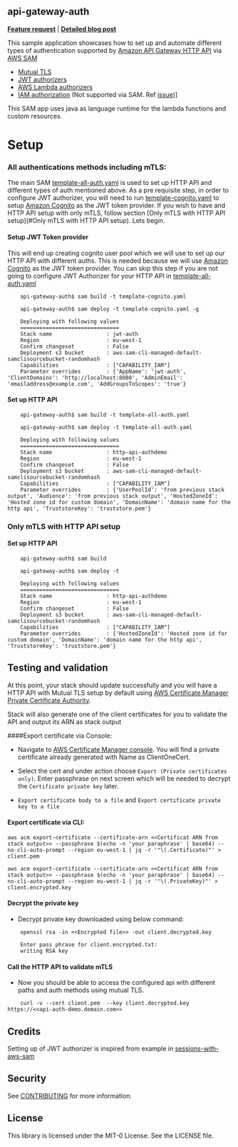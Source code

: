 ## api-gateway-auth

**[Feature request](https://github.com/aws-samples/api-gateway-auth/issues/new)** | **[Detailed blog post](https://aws.amazon.com/blogs/compute/automating-mutual-tls-setup-for-amazon-api-gateway/)**

This sample application showcases how to set up and automate different types of authentication supported by 
[Amazon API Gateway HTTP API](https://docs.aws.amazon.com/apigateway/latest/developerguide/http-api.html) via [AWS SAM](https://docs.aws.amazon.com/serverless-application-model/latest/developerguide/what-is-sam.html)

- [Mutual TLS](https://docs.aws.amazon.com/apigateway/latest/developerguide/http-api-mutual-tls.html)
- [JWT authorizers](https://docs.aws.amazon.com/apigateway/latest/developerguide/http-api-jwt-authorizer.html)
- [AWS Lambda authorizers](https://docs.aws.amazon.com/apigateway/latest/developerguide/http-api-lambda-authorizer.html)
- [IAM authorization](https://docs.aws.amazon.com/apigateway/latest/developerguide/http-api-access-control-iam.html) (Not supported via SAM. Ref [issue](https://github.com/aws/aws-sam-cli/issues/2233))]

This SAM app uses java as language runtime for the lambda functions and custom resources.

# Setup 

### All authentications methods including mTLS:

The main SAM [template-all-auth.yaml](template-all-auth.yaml) is used to set up HTTP API and different types of auth mentioned above.
As a pre requisite step, in order to configure JWT authorizer, you will need to run [template-cognito.yaml](template-cognito.yaml)
to setup [Amazon Cognito](https://aws.amazon.com/cognito/) as the JWT token provider. If you wish to have and 
HTTP API setup with only mTLS, follow section [Only mTLS with HTTP API setup](#Only mTLS with HTTP API setup). Lets begin.

#### Setup JWT Token provider

This will end up creating cognito user pool which we will use to set up our HTTP API with different auths.
This is needed because we will use [Amazon Cognito](https://aws.amazon.com/cognito/) as the JWT token provider.
You can skip this step if you are not going to configure JWT Authorizer for your HTTP API 
in [template-all-auth.yaml](template-all-auth.yaml#L174)

```
    api-gateway-auth$ sam build -t template-cognito.yaml
```

```
    api-gateway-auth$ sam deploy -t template-cognito.yaml -g

    Deploying with following values
    ===============================
    Stack name                 : jwt-auth
    Region                     : eu-west-1
    Confirm changeset          : False
    Deployment s3 bucket       : aws-sam-cli-managed-default-samclisourcebucket-randomhash
    Capabilities               : ["CAPABILITY_IAM"]
    Parameter overrides        : {'AppName': 'jwt-auth', 'ClientDomains': 'http://localhost:8080', 'AdminEmail': 'emailaddress@example.com', 'AddGroupsToScopes': 'true'}

```

#### Set up HTTP API

```
    api-gateway-auth$ sam build -t template-all-auth.yaml
```

```
    api-gateway-auth$ sam deploy -t template-all-auth.yaml

    Deploying with following values
    ===============================
    Stack name                 : http-api-authdemo
    Region                     : eu-west-1
    Confirm changeset          : False
    Deployment s3 bucket       : aws-sam-cli-managed-default-samclisourcebucket-randomhash
    Capabilities               : ["CAPABILITY_IAM"]
    Parameter overrides        : {'UserPoolId': 'from previous stack output', 'Audience': 'from previous stack output', 'HostedZoneId': 'Hosted zone id for custom domain', 'DomainName': 'domain name for the http api', 'TruststoreKey': 'truststore.pem'}
```

### Only mTLS with HTTP API setup

#### Set up HTTP API

```
    api-gateway-auth$ sam build
```

```
    api-gateway-auth$ sam deploy -t

    Deploying with following values
    ===============================
    Stack name                 : http-api-authdemo
    Region                     : eu-west-1
    Confirm changeset          : False
    Deployment s3 bucket       : aws-sam-cli-managed-default-samclisourcebucket-randomhash
    Capabilities               : ["CAPABILITY_IAM"]
    Parameter overrides        : {'HostedZoneId': 'Hosted zone id for custom domain', 'DomainName': 'domain name for the http api', 'TruststoreKey': 'truststore.pem'}
```


## Testing and validation

At this point, your stack should update successfully and you will have a HTTP API with Mutual TLS setup by default using 
[AWS Certificate Manager Private Certificate Authority](https://aws.amazon.com/certificate-manager/private-certificate-authority/).

Stack will also generate one of the client certificates for you to validate the API and output its ARN as stack output

####Export certificate via Console:

- Navigate to [AWS Certificate Manager console](https://console.aws.amazon.com/acm/home). You will find a private 
certificate already generated with Name as ClientOneCert.

- Select the cert and under action choose `Export (Private certificates only)`. Enter passphrase on next screen which 
will be needed to decrypt the `Certificate private key` later.

- `Export certificate body to a file` and `Export certificate private key to a file`

#### Export certificate via CLI:

```
aws acm export-certificate --certificate-arn <<Certificat ARN from stack output>> --passphrase $(echo -n 'your paraphrase' | base64) --no-cli-auto-prompt --region eu-west-1 | jq -r '"\(.Certificate)"' > client.pem
```

```
aws acm export-certificate --certificate-arn <<Certificat ARN from stack output>> --passphrase $(echo -n 'your paraphrase' | base64) --no-cli-auto-prompt --region eu-west-1 | jq -r '"\(.PrivateKey)"' > client.encrypted.key
```

#### Decrypt the private key

- Decrypt private key downloaded using below command:

```
    openssl rsa -in <<Encrypted file>> -out client.decrypted.key

    Enter pass phrase for client.encrypted.txt:
    writing RSA key
```

#### Call the HTTP API to validate mTLS

- Now you should be able to access the configured api with different paths and auth methods using mutual TLS.

```
    curl -v --cert client.pem  --key client.decrypted.key https://<<api-auth-demo.domain.com>>
```

## Credits

Setting up of JWT authorizer is inspired from example in [sessions-with-aws-sam](https://github.com/aws-samples/sessions-with-aws-sam/tree/master/cognito)  

## Security

See [CONTRIBUTING](CONTRIBUTING.md#security-issue-notifications) for more information.

## License

This library is licensed under the MIT-0 License. See the LICENSE file.

